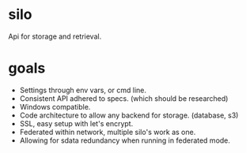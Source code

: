# silo

Api for storage and retrieval.

# goals

* Settings through env vars, or cmd line.
* Consistent API adhered to specs. (which should be researched)
* Windows compatible.
* Code architecture to allow any backend for storage. (database, s3)
* SSL, easy setup with let's encrypt.
* Federated within network, multiple silo's work as one.
* Allowing for sdata redundancy when running in federated mode. 

